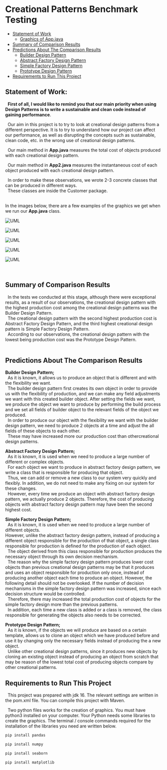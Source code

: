 # Creational Patterns Benchmark Testing
* [Statement of Work](#statement)
   * [Graphics of App.java](#graphics)
* [Summary of Comparison Results](#summary)
* [Predictions About The Comparison Results](#prediction)
   * [Builder Design Pattern](#builder)
   * [Abstract Factory Design Pattern](#abstract)
   * [Simple Factory Design Pattern](#simple)
   * [Prototype Design Pattern](#prototype)
* [Requirements to Run This Project](#requirements)

<a name="statement"></a>
## Statement of Work:
&nbsp; <b>First of all, I would like to remind you that our main priority when using Design Patterns is to write a sustainable and clean code instead of gaining performance</b>.

&nbsp; Our aim in this project is to try to look at creational design patterns from a different perspective. It is to try to understand how our project can affect our performance, as well as disrupting the concepts such as sustainable, clean code, etc. in the wrong use of creational design patterns. </br>

&nbsp; Our main method in <b>App.java</b> measures the total cost of objects produced with each creational design pattern. <p>
&nbsp; Our main method in <b>App2.java</b> measures the instantaneous cost of each object produced with each creational design pattern. </br>

&nbsp; In order to make these observations, we wrote 2-3 concrete classes that can be produced in different ways. </br>
&nbsp; These classes are inside the Customer package.</br> </br>

<a name="graphics"></a>
In the images below, there are a few examples of the graphics we get when we run our <b>App.java</b> class.</br>

![UML](https://github.com/KeremTAN/CreationalPatternsBenchmarkTesting/blob/master/img/a1.png) </br>

![UML](https://github.com/KeremTAN/CreationalPatternsBenchmarkTesting/blob/master/img/a2.png) </br>

![UML](https://github.com/KeremTAN/CreationalPatternsBenchmarkTesting/blob/master/img/a3.png) </br>

![UML](https://github.com/KeremTAN/CreationalPatternsBenchmarkTesting/blob/master/img/a4.png) </br>

![UML](https://github.com/KeremTAN/CreationalPatternsBenchmarkTesting/blob/master/img/a5.png) </br>

<!-- ![UML](https://github.com/KeremTAN/CreationalPatternsBenchmarkTesting/blob/master/img/a6.png) </br> -->
</br>

<a name="summary"></a>
## Summary of Comparison Results
&nbsp; In the tests we conducted at this stage, although there were exceptional results, as a result of our observations, the creational design pattern with the highest production cost among the creational design patterns was the Builder Design Pattern. </br>
&nbsp; The creational design pattern with the second highest production cost is Abstract Factory Design Pattern, and the third highest creational design pattern is Simple Factory Design Pattern. </br>
&nbsp; According to our observations, the creational design pattern with the lowest being production cost was the Prototype Design Pattern. </br></br>


<a name="prediction"></a>
## Predictions About The Comparison Results </br>

<a name="builder"></a>
<b>Builder Design Pattern;</b> </br>
&nbsp; As it is known, it allows us to produce an object that is different and with the flexibility we want. </br>
&nbsp; The builder design pattern first creates its own object in order to provide us with the flexibility of production, and we can make any field adjustments we want with this created builder object. After setting the fields we want, we produce the object we want to produce by performing the build process and we set all fields of builder object to the relevant fields of the object we produced. </br>
&nbsp; In order to produce our object with the flexibility we want with the builder design pattern, we need to produce 2 objects at a time and adjust the all fields of these objects to each other. </br>
&nbsp; These may have increased more our production cost than othercreational design patterns. </br>

<a name="abstract"></a>
<b>Abstract Factory Design Pattern;</b> </br>
&nbsp; As it is known, it is used when we need to produce a large number of different or complex objects. </br>
&nbsp; For each object we want to produce in abstract factory design pattern, we write a class that is responsible for producing that object. </br>
&nbsp; Thus, we can add or remove a new class to our system very quickly and flexibly. In addition, we do not need to make any fixing on our system for these changes. </br>
&nbsp; However, every time we produce an object with abstract factory design pattern, we actually produce 2 objects. Therefore, the cost of producing objects with abstract factory design pattern may have been the second highest cost. </br>

<a name="simple"></a>
<b>Simple Factory Design Pattern;</b>  </br>
&nbsp; As it is known, it is used when we need to produce a large number of different objects. </br>
However, unlike the abstract factory design pattern, instead of producing a different object responsible for the production of that object, a single class responsible for production is defined for the production of each object. </br>
&nbsp; The object derived from this class responsible for production produces the necessary object through its own decision mechanism. </br>
&nbsp; The reason why the simple factory design pattern produces lower cost objects than previous creational design patterns may be that it produces and uses an object responsible for production only once, instead of producing another object each time to produce an object. However, the following detail should not be overlooked. If the number of decision mechanisms in the simple factory design pattern was increased, since each decision structure would be controlled. </br>
&nbsp; Therefore, there may increased the total production cost of objects for the simple factory design more than the previous patterns. </br>
&nbsp; In addition, each time a new class is added or a class is removed, the class responsible for generating the objects also needs to be corrected. </br>

<a name="prototype"></a>
<b>Prototype Design Pattern;</b> </br>
&nbsp; As it is known, if the objects we will produce are based on a certain template, allows us to clone an object which we have produced before and use it by changing only the necessary fields instead of producing the a new object. </br>
&nbsp; Unlike other creational design patterns, since it produces new objects by cloning an existing object instead of producing an object from scratch that may be reason of the lowest total cost of producing objects compare by other creational patterns.

<a name="requirements"></a>
## Requirements to Run This Project
&nbsp; This project was prepared with jdk 16. The relevant settings are written in the pom.xml file. You can compile this project with Maven.

&nbsp; Two python files works for the creation of graphics. You must have python3 installed on your computer. Your Python needs some libraries to create the graphics. The terminal / console commands required for the installation of the libraries you need are written below.
```bash
pip install pandas
```
```bash
pip install numpy
```
```bash
pip install seaborn
```
```bash
pip install matplotlib
```




